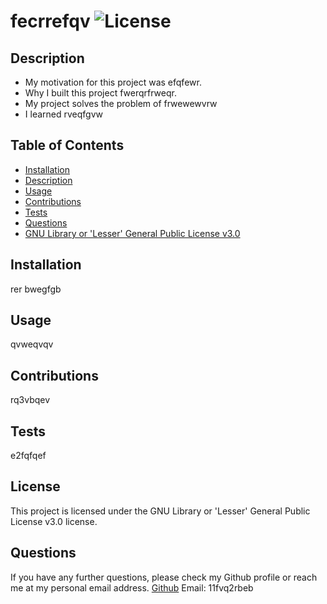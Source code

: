 # fecrrefqv ![License](https://img.shields.io/badge/license-GNULibraryor'Lesser'GeneralPublicLicensev3.0-brightgreen)

  ## Description
  
  - My motivation for this project was efqfewr.
  - Why I built this project fwerqrfrweqr.
  - My project solves the problem of frwewewvrw
  - I learned rveqfgvw
  
  ## Table of Contents 
    
  - [Installation](#installation)
  - [Description](#description)
  - [Usage](#usage)
  - [Contributions](#contributions)
  - [Tests](#tests)
  - [Questions](#questions)
  - [GNU Library or 'Lesser' General Public License v3.0](#license)
  
  
  ## Installation
  
  rer bwegfgb
  
  ## Usage
  
  qvweqvqv
  
  ## Contributions
  
  rq3vbqev
  
  ## Tests
  
  e2fqfqef
  
  ## License

This project is licensed under the GNU Library or 'Lesser' General Public License v3.0 license.
  
  ## Questions
  If you have any further questions, please check my Github profile or reach me at my personal email address.
  [Github](https://github.com/1efv1fe1)
  Email: 11fvq2rbeb
